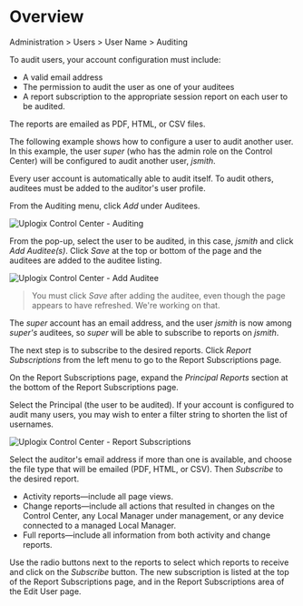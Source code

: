 <!-- 5.4 -->

# Overview

<div class='ucc' />Administration > Users > User Name > Auditing</div>

To audit users, your account configuration must include:

- A valid email address
- The permission to audit the user as one of your auditees
- A report subscription to the appropriate session report on each user to be audited. 

The reports are emailed as PDF, HTML, or CSV files.

The following example shows how to configure a user to audit another user. In this example, the user *super* (who has the admin role on the Control Center) will be configured to audit another user, *jsmith*.

Every user account is automatically able to audit itself. To audit others, auditees must be added to the auditor's user profile.

From the Auditing menu, click *Add* under Auditees.

![Uplogix Control Center - Auditing](http://uplogix.com/support/docs/img/5.4/uplogix-control-center-auditing.png)
 
From the pop-up, select the user to be audited, in this case, *jsmith* and click *Add Auditee(s)*.  Click *Save* at the top or bottom of the page and the auditees are added to the auditee listing.

![Uplogix Control Center - Add Auditee](http://uplogix.com/support/docs/img/5.4/uplogix-control-center-add-auditee.png)

> You must click *Save* after adding the auditee, even though the page appears to have refreshed. We're working on that.

The *super* account has an email address, and the user *jsmith* is now among *super's* auditees, so *super* will be able to subscribe to reports on *jsmith*.

The next step is to subscribe to the desired reports. Click *Report Subscriptions* from the left menu to go to the Report Subscriptions page. 

On the Report Subscriptions page, expand the *Principal Reports* section at the bottom of the Report Subscriptions page.

Select the Principal (the user to be audited). If your account is configured to audit many users, you may wish to enter a filter string to shorten the list of usernames.

![Uplogix Control Center - Report Subscriptions](http://uplogix.com/support/docs/img/5.4/uplogix-control-center-report-subscriptions.png)
 
Select the auditor's email address if more than one is available, and choose the file type that will be emailed (PDF, HTML, or CSV). Then *Subscribe* to the desired report. 

- Activity reports—include all page views.
- Change reports—include all actions that resulted in changes on the Control Center, any Local Manager under management, or any device connected to a managed Local Manager.
- Full reports—include all information from both activity and change reports.

Use the radio buttons next to the reports to select which reports to receive and click on the *Subscribe* button.  The new subscription is listed at the top of the Report Subscriptions page, and in the Report Subscriptions area of the Edit User page.